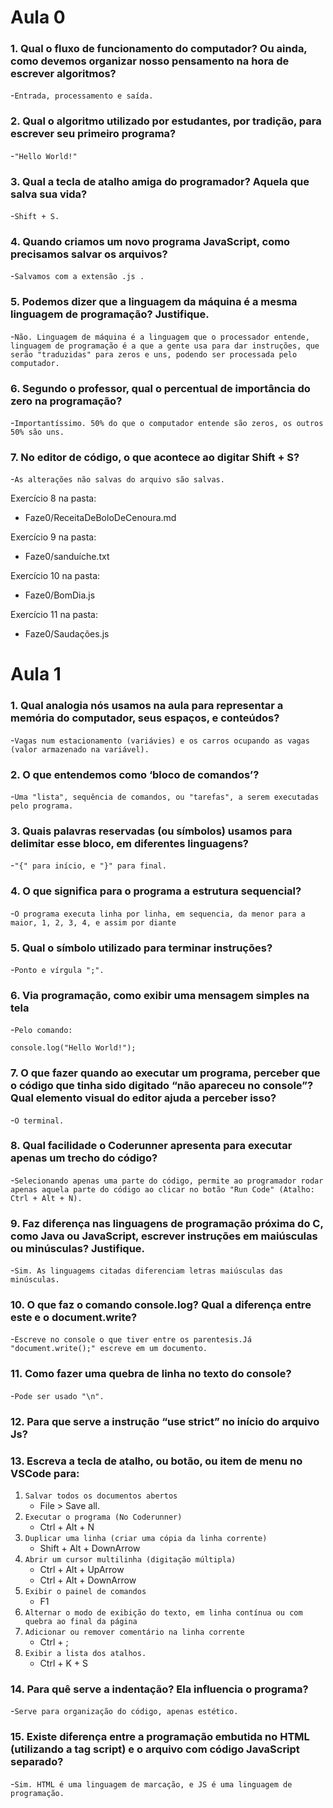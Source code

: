 # Aula 0

### 1. Qual o fluxo de funcionamento do computador? Ou ainda, como devemos organizar nosso pensamento na hora de escrever algoritmos?
-`Entrada, processamento e saída.`

### 2. Qual o algoritmo utilizado por estudantes, por tradição, para escrever seu primeiro programa?
-`"Hello World!"`

### 3. Qual a tecla de atalho amiga do programador? Aquela que salva sua vida?
-`Shift + S.`

### 4. Quando criamos um novo programa JavaScript, como precisamos salvar os arquivos?
-`Salvamos com a extensão .js .`

### 5. Podemos dizer que a linguagem da máquina é a mesma linguagem de programação? Justifique.
-`Não. Linguagem de máquina é a linguagem que o processador entende, linguagem de programação é a que a gente usa para dar instruções, que serão "traduzidas" para zeros e uns, podendo ser processada pelo computador.`

### 6. Segundo o professor, qual o percentual de importância do zero na programação?
-`Importantíssimo. 50% do que o computador entende são zeros, os outros 50% são uns.`

### 7. No editor de código, o que acontece ao digitar Shift + S?
-`As alterações não salvas do arquivo são salvas.`

Exercício 8 na pasta:

* Faze0/ReceitaDeBoloDeCenoura.md
    
Exercício 9 na pasta:

* Faze0/sanduíche.txt

Exercício 10 na pasta:

* Faze0/BomDia.js

Exercício 11 na pasta:

* Faze0/Saudações.js

# Aula 1 

### 1. Qual analogia nós usamos na aula para representar a memória do computador, seus espaços, e conteúdos?
-`Vagas num estacionamento (variávies) e os carros ocupando as vagas (valor armazenado na variável).`

### 2. O que entendemos como ‘bloco de comandos’?
-`Uma "lista", sequência de comandos, ou "tarefas", a serem executadas pelo programa.`

### 3. Quais palavras reservadas (ou símbolos) usamos para delimitar esse bloco, em diferentes linguagens?
-`"{" para início, e "}" para final.`

### 4. O que significa para o programa a estrutura sequencial?
-`O programa executa linha por linha, em sequencia, da menor para a maior, 1, 2, 3, 4, e assim por diante`

### 5. Qual o símbolo utilizado para terminar instruções?
-`Ponto e vírgula ";".`

### 6. Via programação, como exibir uma mensagem simples na tela
-`Pelo comando:`

    console.log("Hello World!");

### 7. O que fazer quando ao executar um programa, perceber que o código que tinha sido digitado “não apareceu no console”? Qual elemento visual do editor ajuda a perceber isso?
-`O terminal.`

### 8. Qual facilidade o Coderunner apresenta para executar apenas um trecho do código?
-`Selecionando apenas uma parte do código, permite ao programador rodar apenas aquela parte do código ao clicar no botão "Run Code" (Atalho: Ctrl + Alt + N).`

### 9. Faz diferença nas linguagens de programação próxima do C, como Java ou JavaScript, escrever instruções em maiúsculas ou minúsculas? Justifique.
-`Sim. As linguagems citadas diferenciam letras maiúsculas das minúsculas.`

### 10. O que faz o comando console.log? Qual a diferença entre este e o document.write?
-`Escreve no console o que tiver entre os parentesis.Já "document.write();" escreve em um documento.`

### 11. Como fazer uma quebra de linha no texto do console?
-`Pode ser usado "\n".`

### 12. Para que serve a instrução “use strict” no início do arquivo Js?

### 13. Escreva a tecla de atalho, ou botão, ou item de menu no VSCode para:
1. `Salvar todos os documentos abertos`
    - File > Save all.
1. `Executar o programa (No Coderunner)`
    - Ctrl + Alt + N
1. `Duplicar uma linha (criar uma cópia da linha corrente)`
    - Shift + Alt + DownArrow
1. `Abrir um cursor multilinha (digitação múltipla)`
    - Ctrl + Alt + UpArrow
    - Ctrl + Alt + DownArrow
1. `Exibir o painel de comandos`
    - F1
1. `Alternar o modo de exibição do texto, em linha contínua ou com quebra ao final da página`
1. `Adicionar ou remover comentário na linha corrente`
    - Ctrl + ;
1. `Exibir a lista dos atalhos.`
    - Ctrl + K + S

### 14. Para quê serve a indentação? Ela influencia o programa?
-`Serve para organização do código, apenas estético.`

### 15. Existe diferença entre a programação embutida no HTML (utilizando a tag script) e o arquivo com código JavaScript separado?
-`Sim. HTML é uma linguagem de marcação, e JS é uma linguagem de programação.`